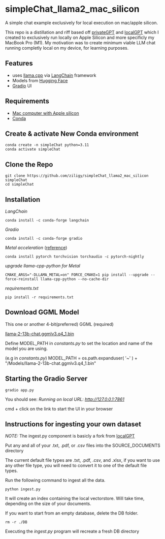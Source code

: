# simpleChat_llama2_mac_silicon
A simple chat example exclusively for local execution on mac/apple silicon. 

This repo is a distillation and riff based off [privateGPT](https://github.com/imartinez/privateGPT) and [localGPT](https://github.com/PromtEngineer/localGPT) which I created to exclusively run locally on Apple Silicon and more specificly my MacBook Pro (M1). My motivation was to create minimum viable LLM chat running completly local on my device, for learning purposes.

## Features
- uses [llama.cpp](https://github.com/ggerganov/llama.cpp) via [LangChain](https://python.langchain.com/docs/get_started/introduction.html) framework
- Models from [Hugging Face](https://huggingface.co)
- [Gradio](https://www.gradio.app) UI

## Requirements
- [Mac computer with Apple silicon](https://support.apple.com/en-us/HT211814)
- [Conda](https://docs.conda.io/projects/conda/en/latest/user-guide/install/macos.html) 

## Create & activate New Conda environment

```shell
conda create -n simpleChat python=3.11
conda activate simpleChat
```

## Clone the Repo

```shell
git clone https://github.com/ziligy/simpleChat_llama2_mac_silicon simpleChat
cd simpleChat
```

## Installation

*LangChain*
```shell
conda install -c conda-forge langchain 
```

*Gradio*

```shell
conda install -c conda-forge gradio
```

*Metal acceleration* ([reference](https://developer.apple.com/metal/pytorch/))

```shell
conda install pytorch torchvision torchaudio -c pytorch-nightly
```

*upgrade llama-cpp-python for Metal*

```shell
CMAKE_ARGS="-DLLAMA_METAL=on" FORCE_CMAKE=1 pip install --upgrade --force-reinstall llama-cpp-python --no-cache-dir
```

*requirements.txt*

```shell
pip install -r requirements.txt
```

## Download GGML Model 

This one or another 4-bit(preferred) GGML (required)

[llama-2-13b-chat.ggmlv3.q4_1.bin](https://huggingface.co/TheBloke/Llama-2-13B-chat-GGML/blob/main/llama-2-13b-chat.ggmlv3.q4_1.bin)

Define MODEL_PATH in *constants.py* to set the location and name of the model you are using.

(e.g in *constants.py*) MODEL_PATH = os.path.expanduser( '~' ) + "/Models/llama-2-13b-chat.ggmlv3.q4_1.bin"


## Starting the Gradio Server

```shell
gradio app.py
```

You should see:
*Running on local URL:  http://127.0.0.1:7861*

cmd + click on the link to start the UI in your browser

## Instructions for ingesting your own dataset

*NOTE:* The ingest.py component is basicly a fork from [localGPT](https://github.com/PromtEngineer/localGPT) 

Put any and all of your .txt, .pdf, or .csv files into the SOURCE_DOCUMENTS directory

The current default file types are .txt, .pdf, .csv, and .xlsx, if you want to use any other file type, you will need to convert it to one of the default file types.

Run the following command to ingest all the data.

```shell
python ingest.py
```

It will create an index containing the local vectorstore. Will take time, depending on the size of your documents. 

If you want to start from an empty database, delete the DB folder. 

```shell
rm -r ./DB
```

Executing the *ingest.py* program will recreate a fresh DB directory 
